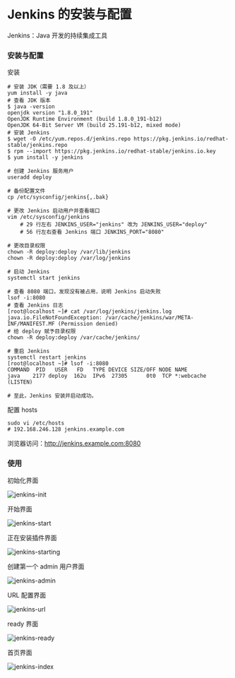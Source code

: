 # Jenkins 的安装与配置

Jenkins：Java 开发的持续集成工具

### 安装与配置

安装

```shell
# 安装 JDK（需要 1.8 及以上）
yum install -y java
# 查看 JDK 版本
$ java -version
openjdk version "1.8.0_191"
OpenJDK Runtime Environment (build 1.8.0_191-b12)
OpenJDK 64-Bit Server VM (build 25.191-b12, mixed mode)
# 安装 Jenkins
$ wget -O /etc/yum.repos.d/jenkins.repo https://pkg.jenkins.io/redhat-stable/jenkins.repo
$ rpm --import https://pkg.jenkins.io/redhat-stable/jenkins.io.key
$ yum install -y jenkins

# 创建 Jenkins 服务用户
useradd deploy

# 备份配置文件
cp /etc/sysconfig/jenkins{,.bak}

# 更改 Jenkins 启动用户并查看端口
vim /etc/sysconfig/jenkins
    # 29 行左右 JENKINS_USER="jenkins" 改为 JENKINS_USER="deploy"
    # 56 行左右查看 Jenkins 端口 JENKINS_PORT="8080"
    
# 更改目录权限
chown -R deploy:deploy /var/lib/jenkins
chown -R deploy:deploy /var/log/jenkins

# 启动 Jenkins
systemctl start jenkins

# 查看 8080 端口，发现没有被占用，说明 Jenkins 启动失败
lsof -i:8080
# 查看 Jenkins 日志
[root@localhost ~]# cat /var/log/jenkins/jenkins.log
java.io.FileNotFoundException: /var/cache/jenkins/war/META-INF/MANIFEST.MF (Permission denied)
# 给 deploy 赋予目录权限
chown -R deploy:deploy /var/cache/jenkins/

# 重启 Jenkins
systemctl restart jenkins
[root@localhost ~]# lsof -i:8080
COMMAND  PID   USER   FD   TYPE DEVICE SIZE/OFF NODE NAME
java    2177 deploy  162u  IPv6  27305      0t0  TCP *:webcache (LISTEN)

# 至此，Jenkins 安装并启动成功。
```

配置 hosts

```shell
sudo vi /etc/hosts 
# 192.168.246.128 jenkins.example.com
```

浏览器访问：http://jenkins.example.com:8080

### 使用

初始化界面   

![jenkins-init](https://raw.githubusercontent.com/duiying/img/master/jenkins-init.png)  

开始界面  

![jenkins-start](https://raw.githubusercontent.com/duiying/img/master/jenkins-start.png)  

正在安装插件界面  

![jenkins-starting](https://raw.githubusercontent.com/duiying/img/master/jenkins-starting.png)  

创建第一个 admin 用户界面  

![jenkins-admin](https://raw.githubusercontent.com/duiying/img/master/jenkins-admin.png)  

URL 配置界面  

![jenkins-url](https://raw.githubusercontent.com/duiying/img/master/jenkins-url.png)  

ready 界面  
  
![jenkins-ready](https://raw.githubusercontent.com/duiying/img/master/jenkins-ready.png)  

首页界面   

![jenkins-index](https://raw.githubusercontent.com/duiying/img/master/jenkins-index.png)  


